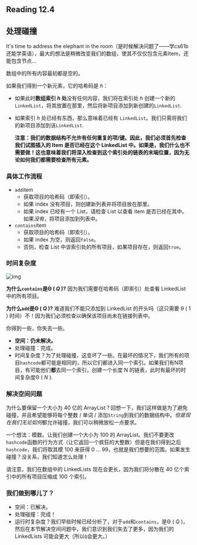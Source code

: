 ## Reading 12.4

## 处理碰撞

It's time to address the elephant in the room（是时候解决问题了——学cs61b还能学英语），最大的想法是稍微改变我们的数组，使其不仅仅包含元素Item，还能包含节点...

数组中的所有内容最初都是空的。

如果我们得到一个新元素，它的哈希码是 $h$：

- 如果此时**数组索引 $h$ 处**没有任何内容，我们将在索引处 $h$ 创建一个新的`LinkedList`，将其放置在那里，然后将新项目添加到新创建的`LinkedList`.

- 如果索引 $h$ 处已经有东西，那么意味着已经有  `LinkedList`。我们只需将我们的新项目添加到该`LinkedList`. 

  **注意：我们的数据结构不允许有任何重复的项/键。因此，我们必须首先检查我们试图插入的 Item 是否已经在这个 LinkedList 中。如果是，我们什么也不需要做！这也意味着我们将深入检查到这个索引处的链表的末端位置，因为无论如何我们都需要检查所有元素。**

### 具体工作流程

- `add`item
  - 获取项目的哈希码（即索引）。
  - 如果 index 没有项目，则创建新列表并将项目放在那里。
  - 如果 index 已经有一个 List，请检查 List 以查看 item 是否已经在其中。如果*没有*，将项目添加到列表中。
- `contains`item
  - 获取项目的哈希码（即索引）。
  - 如果 index 为空，则返回`false`。
  - 否则，检查 List 中该索引处的所有项目，如果项目存在，则返回`true`。

### 时间复杂度

![img](https://joshhug.gitbooks.io/hug61b/content/assets/Screen%20Shot%202019-03-08%20at%201.19.34%20PM.png)

**为什么`contains`是Θ ( *Q* )?**
因为我们需要在哈希码（即索引）处查看 LinkedList 中的所有项目。

**为什么`add`是Θ ( *Q* )?**
难道我们不能只添加到 LinkedList 的开头吗（这只需要 θ ( 1 ) 时间）不！因为我们必须检查以确保该项目尚未在链接列表中。

你得到一些，你失去一些。

- **空间：仍未解决。**
- 处理碰撞：完成。
- 时间复杂度？为了处理碰撞，这变坏了一些。在最坏的情况下，我们所有的项目`hashcode`都可能是相同的，所以它们都进入同一个索引。如果我们有N项目，有可能他们**都**去同一个索引，创建一个长度 N 的链表，此时有最坏的时间复杂度Θ ( *N* ).

### 解决空间问题

为什么要保留一个大小为 40 亿的 ArrayList？回想一下，我们这样做是为了避免碰撞，并且希望能够将每个整数 / 单词 / 添加`String`到我们的数据结构中。*但是现在我们无论如何*都允许碰撞，我们可以稍微放松一点要求。

一个想法：模数。让我们创建一个大小为 100 的 ArrayList。我们不要更改`hashcode`函数的行为方式（让它返回一个疯狂的大整数）但是在我们得到之后`hashcode`，我们将取其模 100 来获得 0 … 99，也就是我们想要的范围。如果发生碰撞？没关系，我们知道怎么处理！

请注意，我们在数组中的 LinkedLists 现在会更长，因为我们将分散在 40 亿个索引中的所有项目压缩成 100 个索引。

### 我们做到哪儿了？

- 空间：已解决。
- 处理碰撞：完成！
- 运行时复杂度？我们早些时候已经分析了，对于`add`和`contains`，是Θ ( *Q* )，然后在本节解决空间问题中，我们意识到我们失去了更多，因为我们的 LinkedLists 可能会更大（所以`Q`会更大。）